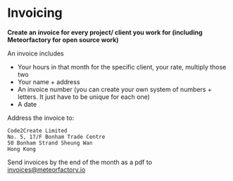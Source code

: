 # Invoicing

**Create an invoice for every project/ client you work for (including Meteorfactory for open source work)**

An invoice includes
* Your hours in that month for the specific client, your rate, multiply those two
* Your name + address 
* An invoice number (you can create your own system of numbers + letters. It just have to be unique for each one) 
* A date
 
Address the invoice to:

```
Code2Create Limited
No. 5, 17/F Bonham Trade Centre
50 Bonham Strand Sheung Wan
Hong Kong
```

Send invoices by the end of the month as a pdf to [invoices@meteorfactory.io](invoices@meteorfactory.io) 
